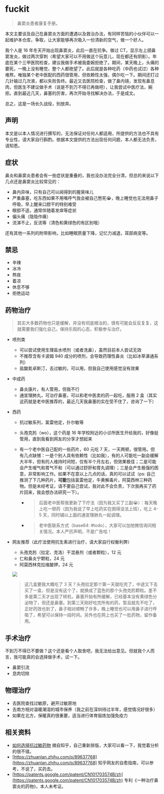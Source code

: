 # fuckit

> 鼻窦炎患者康复手册。

本文主要谈及自己在鼻窦炎方面的遭遇以及救治办法，有同样苦恼的小伙伴可以一起维护本仓库，争取，让大家能够再次吸入一份清新的空气，做一个好人。

我个人是 16 年冬天开始出现鼻窦炎，此后一直在抗争。做过 CT，显示左上颌鼻窦发炎，做过两次穿刺（希望大家可以不用做这个玩意儿，现在都还有阴影）。年底在某个三甲医院检查，建议我做手术被我委婉拒绝了。期间，某天晚上，头痛的要死，一晚上没有睡觉，整个人都绝望了。此后就是各种吃药（中药也试过）各种难熬，唯独某个老中医配的西药很管用，但依赖性太强，偶尔吃一下。期间还打过几针输过几次液，都以失败告终。最近又去医院检查，做了鼻内镜，发现有鼻息肉，但医生不建议做手术（说是不到万不得已再做吧），让我尝试中医疗法，婉拒。直到最近几天，鼻塞的厉害，再次开始寻找解决办法，于是成文。

总之，这是一场长久战役，别放弃。

## 声明

本文是以本人情况进行撰写的，无法保证对任何人都适用，所提供的方法也不具有专业性，请大家自行斟酌。依据本文提供的方法出现任何问题，本人都无法负责，请知悉。

## 症状

鼻炎和鼻窦炎患者会有一些症状是重叠的，我也没办法完全分清，但总的来说以下几点还是鼻窦炎比较常见的：

- 鼻内异味，只有自己可以闻得到的腥臭味儿
- 严重鼻塞，吃东西如果不用嘴呼气我会被自己憋死😭，晚上睡觉也无法用鼻子呼吸，早上醒来口腔干的特别难受
- 眼部不适，通常伴随着发痒等症状
- 偏头痛（隐隐作痛）
- 流涕不止，反流等（清色和黄绿色的有区别哦）

还有其他一系列的附带影响，比如睡眠质量下降，记忆力减退，耳部病变等。

## 禁忌

- 辛辣
- 冰冷
- 熬夜
- 着凉
- 休息不够
- 拒绝运动

## 药物治疗

> 其实大多数药物也只是缓解，并没有彻底根治的，很有可能会反反复复，这就需要我们强化自己，保持乐观的心态，积极参与治疗。

- 喷剂类

    - 可以尝试使用生理盐水喷剂（或者洗鼻），虽然目前本人尝试无效
    - 不推荐含有卡波姆 940 成分的喷剂，会导致药理性鼻炎（比如冰草濞通系列）
    - 盐酸氮卓斯汀，去过敏的，可以用，但我自己使用感觉没有效果

- 中成药

    - 鼻炎康片，有人管用，但我不行
    - 通宣理肺丸，可治疗鼻塞，可以和老中医卖的药一起吃，服用 2 盒（其实这药就是老中医推荐的，最近几天我鼻塞的实在受不住了，咨询了一下）

- 西药

    - 抗过敏系列，氯雷他定，扑尔敏等

    - 头孢克肟（wo），这个药是 16 年学校附近的小诊所医生开给我的，好像挺管用，直到我看到网友的分享才想起来

    - 有一个老中医自己配的一些药片，60 元吃 7 天，一天两顿，很管用。但有几点缺憾：一是个别人具有依赖性（比如我），有的人可能吃一副会缓解大半年，但有的人维持时间短，仅有半个月左右，但效果极佳；二是可能会产生嗳气和胃气不和（可以通过舒肝和胃丸调理）；三是会产生极强的困意，非常影响工作。如果不在意以上几点的话，真的可以试试（ps: 自己推测了下几种药片，**可能**包括氯雷他定，牛黄解毒片，阿莫西林三种药物。但是未经考证，请不要自己尝试，我对此不会负责，下次我再买了药片回来，我会想办法研究一下）。

        - > 后面老中医帮我更新了下疗法（因为我又买了三副😭）：每天晚上吃一顿药（因为我说了早上吃药实在困得没法上班），吃上 4-5 天，同时辅以上面的通宣理肺丸一起调理。
    
        - > 老中医联系方式（base64: #todo），大家可以加他微信询问相关情况。本人严厉声明，不是广告哈！

- 网友推荐（此疗法使用抗生素进行治疗，请大家自行权衡利弊）

    - 头孢克肟（拉定、克洛）干混悬剂（或者颗粒），12 元
    - 仁和鼻炎宁颗粒，24 元
    - 阿莫西林克拉维酸钾，24 元

    ![](/Volumes/2Tmac/github/mine/fuckit/drugs.jpg)
    
    > 这几盒要我大概吃了 3 天？头孢拉定那个第一天就吃完了，中途又下去买了一盒，但是没有这个了，就换成了蓝色的那个头孢克肟颗粒。差不多是第二天才出现了转机，鼻塞开始有所缓解，已经基本没有黄绿色分泌物了，但还是鼻塞。到第三天刚好吃完所有的药，暂且就先不吃了，正好药效也到了，鼻子相对顺畅了许多，晚上睡觉也可以用鼻子进行呼吸了，希望可以保持一段时间。另外也在网上也买了一批药物，留作备用。

## 手术治疗

不到万不得已不要做？这个还是看个人取舍吧，我无法给出意见。但就我个人而言，我可能真的会选择做手术，试一下。

- 鼻窦引流
- 息肉切除

## 物理治疗

- 去医院查找过敏原，避开过敏原地
- 去南方相对温暖潮湿的城市保养（我之前在深圳待过半年，感觉情况好很多）
- 如果在北方，保暖真的很重要，适当进行体育锻炼加强免疫力

## 相关资料

- [如何选择抗过敏药物](./docs/how-to-choose-antiallergic-drugs.pdf) 摘自知乎，自己重新排版，大家可以看一下，我觉着分析的很不错。
- [https://zhuanlan.zhihu.com/p/89637768](https://zhuanlan.zhihu.com/p/89637768) 知乎网友的自愈指南，可以参考，不说了，买药去。
- [https://patents.google.com/patent/CN101703574B/zh](https://patents.google.com/patent/CN101703574B/zh) 专利《一种治疗鼻窦炎的药物》，本人未考证。
